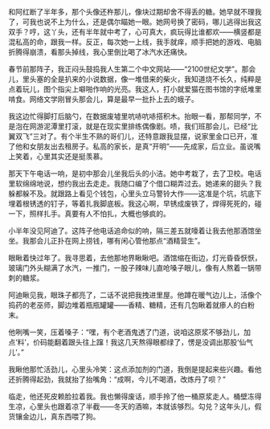 和阿红断了半年多，那个头像还杵那儿，像块过期却舍不得丢的糖。她早就不理我了，可我也说不上为什么，还是偶尔瞄她一眼。她网号换了密码，哪儿逃得出我这双手？哼，这丫头，还有半年就中考了，心可真大，疯玩得比谁都欢——横竖都是混私高的命，跟我一样。反正，每次她一上线，我手就痒，顺手把她的游戏、电脑折腾得崩溃，看那头掉线，我心里倒比喝了冰汽水还痛快。

春节前那阵子，我正闷头鼓捣我人生第二个中文网站——“2100世纪文学”。那会儿，里头塞的全是扒来的小说数据，像一堆借来的柴火，我知道烧不长久，纯粹是点着玩儿，图个指尖上噼啪作响的光亮。我这人，打小就爱猫在图书馆的字纸堆里啃食。网络文学刚冒头那会儿，算是最早一批扑上去的蛾子。

我这边忙得脚打后脑勺，在数据废墟里吭哧吭哧搭积木。抬眼一看，那帮同学，不是泡在网游泥潭里打滚，就是在现实里排练偶像剧。啧，我们班那会儿，已经“比翼双飞”三对了。有个半生不熟的哥们儿，还特意跟我显摆，说家里金口已开，准了他和女朋友出去租房子。私高的家长，是真“开明”——先成家，后立业。虽说嘴上笑着，心里其实还是挺羡慕。

那天下午电话一响，是初中那会儿坐我后头的小洁。她中考栽了，去了卫校。电话里软绵绵地说，想约我出去走走。我随口编了个借口糊弄过去。她递来的甜头？我躲都躲不及。就跟路上看见个钱包，心里头立马警铃大作——这准是个坑，坑底下埋着根锈透的钉子，等着扎我脚底板。我这心啊，早锈成废铁了，焊得死死的，碰一下，照样扎手。真要有人不怕扎，大概也够疯的。

小半年没见阿迪了。这阵子他电话追命似的响，隔三差五就嚎着让我去他那酒馆坐坐。我那会儿正扑在网上捞钱，哪有闲心管他那点“酒精营生”。

眼瞅着快过年了。我寻思着，去他那地界瞅瞅吧。酒馆缩在街边，灯光昏昏恹恹，玻璃门外头糊满了水汽，一推门，一股子辣味儿直呛嗓子眼儿，像有人熬着一锅带刺的糖浆。

阿迪瞅见我，眼珠子都亮了，二话不说把我拽进里屋。他蹲在暖气边儿上，活像个捣药的老巫师，脚边堆着瓶瓶罐罐——香精、糖精，还有几包瞅着就瘆人的白粉末。

他咧嘴一笑，压着嗓子：“嘿，有个老酒鬼透了门道，说咱这原浆不够劲儿，加点‘料’，价码能翻着跟头往上蹿！我这几天熬得眼都绿了，愣是没调出那股‘仙气儿’。”

我瞅他那忙活劲儿，心里头冷笑：这点添加剂的门道，我倒是提起来些兴趣。看他还折腾得起劲，我就抬了抬嘴角：“成啊，今儿不喝酒，改炼丹了呗？”

临走，他还死皮赖脸拉着我。我也懒得废话，顺手拎了他一桶原浆走人。桶壁冻得生凉，心里头也跟着凉了半截——冬天的酒嘛，本就该够烈。勾兑？这年头儿，假货镶金边儿，真东西喂了狗。